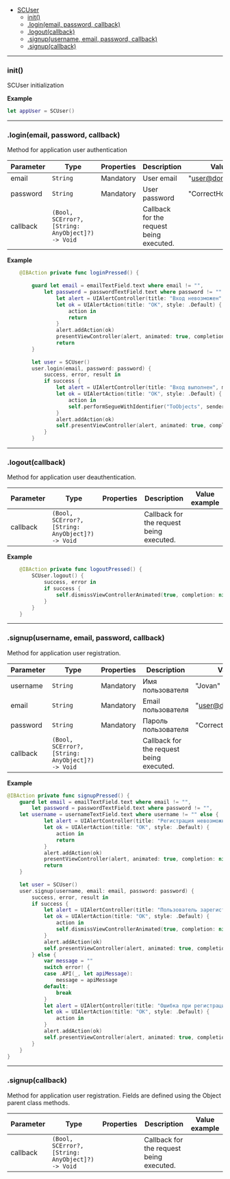<a name="SCUser"></a>

* [SCUser](#SCUser)
    * [init()](#SCUser+init)
    * [.login(email, password, callback)](#SCUser+login)
    * [.logout(callback)](#SCScript+logout)
    * [.signup(username, email, password, callback)](#SCScript+signup)
    * [.signup(callback)](#SCScript+signup2)

----------------------------------------------------------------------------------------------

<a name="SCUser+init"></a>
### init()

SCUser initialization

**Example**

```SWIFT
let appUser = SCUser()
```

----------------------------------------------------------------------------------------------
<a name="SCUser+login"></a>
### .login(email, password, callback)

Method for application user authentication

| Parameter | Type | Properties | Description | Value example |
| --- | --- | --- | --- | --- |
| email    | <code>String</code>                                         | Mandatory | User email            | "user@domain.zone"          | 
| password | <code>String</code>                                         | Mandatory  | User password        | "CorrectHorseBatteryStaple" |
| callback | <code>(Bool, SCError?, [String: AnyObject]?) -> Void</code> |         | Callback for the request being executed.|             |

**Example**   

```SWIFT
    @IBAction private func loginPressed() {
        
        guard let email = emailTextField.text where email != "",
            let password = passwordTextField.text where password != "" else {
                let alert = UIAlertController(title: "Вход невозможен", message: "Не указан email или пароль", preferredStyle: .Alert)
                let ok = UIAlertAction(title: "OK", style: .Default) {
                    action in
                    return
                }
                alert.addAction(ok)
                presentViewController(alert, animated: true, completion: nil)
                return
        }
        
        let user = SCUser()
        user.login(email, password: password) {
            success, error, result in
            if success {
                let alert = UIAlertController(title: "Вход выполнен", message: nil, preferredStyle: .Alert)
                let ok = UIAlertAction(title: "OK", style: .Default) {
                    action in
                    self.performSegueWithIdentifier("ToObjects", sender: nil)
                }
                alert.addAction(ok)
                self.presentViewController(alert, animated: true, completion: nil)
            }
        }
```

----------------------------------------------------------------------------------------------
<a name="SCUser+logout"></a>
### .logout(callback)

Method for application user deauthentication. 

| Parameter | Type | Properties | Description | Value example |
| --- | --- | --- | --- | --- |
| callback | <code>(Bool, SCError?, [String: AnyObject]?) -> Void</code> |         | Callback for the request being executed. |         |

**Example**   

```SWIFT
    @IBAction private func logoutPressed() {
        SCUser.logout() {
            success, error in
            if success {
                self.dismissViewControllerAnimated(true, completion: nil)
            }
        }
    }
```
----------------------------------------------------------------------------------------------
<a name="SCUser+signup"></a>
### .signup(username, email, password, callback)

Method for application user registration.

| Parameter | Type | Properties | Description | Value example |
| --- | --- | --- | --- | --- |
| username | <code>String</code> | Mandatory | Имя пользователя                   | "Jovan"                     | 
| email    | <code>String</code> | Mandatory | Email пользователя                 | "user@domain.zone"          | 
| password | <code>String</code> | Mandatory | Пароль пользователя                | "CorrectHorseBatteryStaple" |
| callback | <code>(Bool, SCError?, [String: AnyObject]?) -> Void</code> |  | Callback for the request being executed. |    |


**Example**   

```SWIFT
@IBAction private func signupPressed() {
    guard let email = emailTextField.text where email != "",
        let password = passwordTextField.text where password != "",
    let username = usernameTextField.text where username != "" else {
            let alert = UIAlertController(title: "Регистрация невозможна", message: "Не указан email, пароль или имя пользователя", preferredStyle: .Alert)
            let ok = UIAlertAction(title: "OK", style: .Default) {
                action in
                return
            }
            alert.addAction(ok)
            presentViewController(alert, animated: true, completion: nil)
            return
    }
    
    let user = SCUser()
    user.signup(username, email: email, password: password) {
        success, error, result in
        if success {
            let alert = UIAlertController(title: "Пользователь зарегистрирован", message: nil, preferredStyle: .Alert)
            let ok = UIAlertAction(title: "OK", style: .Default) {
                action in
                self.dismissViewControllerAnimated(true, completion: nil)
            }
            alert.addAction(ok)
            self.presentViewController(alert, animated: true, completion: nil)
        } else {
            var message = ""
            switch error! {
            case .API(_, let apiMessage):
                message = apiMessage
            default:
                break
            }
            let alert = UIAlertController(title: "Ошибка при регистрации", message: message, preferredStyle: .Alert)
            let ok = UIAlertAction(title: "OK", style: .Default) {
                action in
            }
            alert.addAction(ok)
            self.presentViewController(alert, animated: true, completion: nil)
        }
    }
}
```


----------------------------------------------------------------------------------------------
<a name="SCUser+signup2"></a>
### .signup(callback)

Method for application user registration. Fields are defined using the Object parent class methods.

| Parameter | Type | Properties | Description | Value example |
| --- | --- | --- | --- | --- |
| callback | <code>(Bool, SCError?, [String: AnyObject]?) -> Void</code> |     | Callback for the request being executed.|       |


